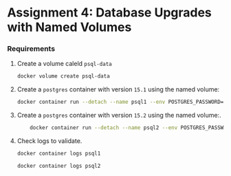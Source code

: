 # Assignment 4: Database Upgrades with Named Volumes

### Requirements

1. Create a volume caleld `psql-data`

    ```bash
    docker volume create psql-data
    ```

2. Create a `postgres` container with version `15.1` using the named volume:

    ```bash
    docker container run --detach --name psql1 --env POSTGRES_PASSWORD=password --volume psql-data:/var/lib/postgresql/data postgres:15.1
    ```

3. Create a `postgres` container with version `15.2` using the named volume:.

    ```bash
        docker container run --detach --name psql2 --env POSTGRES_PASSWORD=password --volume psql-data:/var/lib/postgresql/data postgres:15.2
    ```

4. Check logs to validate.

    ```bash
    docker container logs psql1
    ```

    ```bash
    docker container logs psql2
    ```
